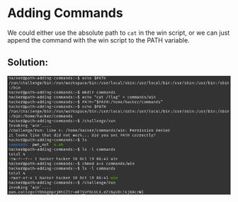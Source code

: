 # Adding Commands

We could either use the absolute path to `cat` in the win script, or we can just append the command with the win script to the PATH variable.


## Solution:

![solution](03_Adding_Commands.png)
